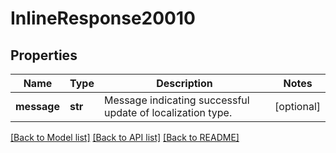 # InlineResponse20010

## Properties
Name | Type | Description | Notes
------------ | ------------- | ------------- | -------------
**message** | **str** | Message indicating successful update of localization type. | [optional] 

[[Back to Model list]](../README.md#documentation-for-models) [[Back to API list]](../README.md#documentation-for-api-endpoints) [[Back to README]](../README.md)

